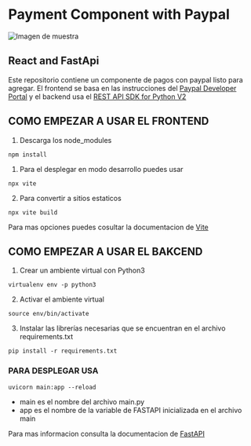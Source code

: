# Payment Component with Paypal

![Imagen de muestra]("https://raw.githubusercontent.com/RaulprTech/paypal-react-fastapi/master/frontend/Paypal-Button-Image.png")

## React and FastApi

Este repositorio contiene un componente de pagos con paypal listo para agregar. El frontend se basa en las instrucciones del  [Paypal Developer Portal]("https://developer.paypal.com/sdk/js/configuration/") y el backend usa el [REST API SDK for Python V2]("https://github.com/paypal/Checkout-Python-SDK")

## COMO EMPEZAR A USAR EL FRONTEND

1. Descarga los node_modules

```
npm install
```

1. Para el desplegar en modo desarrollo puedes usar

```
npx vite
```

2. Para convertir a sitios estaticos

```
npx vite build
```

Para mas opciones puedes cosultar la documentacion de [Vite]("https://developer.paypal.com/sdk/js/configuration/")

## COMO EMPEZAR A USAR EL BAKCEND

1. Crear un ambiente virtual con Python3

```
virtualenv env -p python3
```

2. Activar el ambiente virtual

```
source env/bin/activate
```

3. Instalar las librerías necesarias que se encuentran en el archivo requirements.txt

```
pip install -r requirements.txt
```

### PARA DESPLEGAR USA

```
uvicorn main:app --reload
```

* main es el nombre del archivo main.py
* app es el nombre de la variable de FASTAPI inicializada en el archivo main

Para mas informacion consulta la documentacion de [FastAPI]("https://fastapi.tiangolo.com/")

